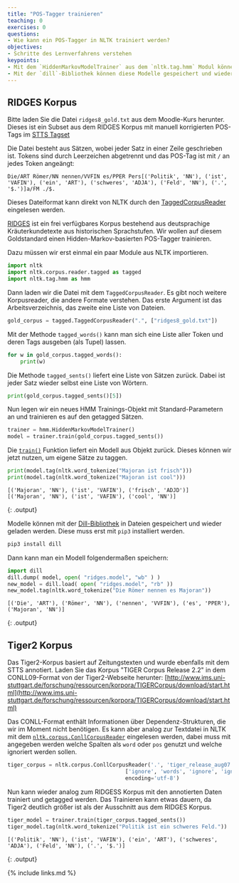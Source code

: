 ```yaml
---
title: "POS-Tagger trainieren"
teaching: 0
exercises: 0
questions:
- Wie kann ein POS-Tagger in NLTK trainiert werden?
objectives:
- Schritte des Lernverfahrens verstehen
keypoints:
- Mit dem `HiddenMarkovModelTrainer` aus dem `nltk.tag.hmm` Modul können eigene HMM-basierte POS-Tagger trainiert werden
- Mit der `dill`-Bibliothek können diese Modelle gespeichert und wieder geladen werden.
---
```


## RIDGES Korpus

Bitte laden Sie die Datei `ridges8_gold.txt` aus dem Moodle-Kurs herunter.
Dieses ist ein Subset aus dem RIDGES Korpus mit manuell korrigierten POS-Tags im [STTS Tagset](http://www.ims.uni-stuttgart.de/forschung/ressourcen/lexika/TagSets/stts-table.html)

Die Datei besteht aus Sätzen, wobei jeder Satz in einer Zeile geschrieben ist.
Tokens sind durch Leerzeichen abgetrennt und das POS-Tag ist mit `/` an jedes Token angeängt:
~~~
Die/ART Römer/NN nennen/VVFIN es/PPER Pers[('Politik', 'NN'), ('ist', 'VAFIN'), ('ein', 'ART'), ('schweres', 'ADJA'), ('Feld', 'NN'), ('.', '$.')]a/FM ./$.
~~~
Dieses Dateiformat kann direkt von NLTK durch den [TaggedCorpusReader](https://www.nltk.org/api/nltk.corpus.reader.html?highlight=tagged#nltk.corpus.reader.tagged.TaggedCorpusReader) eingelesen werden.

[RIDGES](https://www.linguistik.hu-berlin.de/de/institut/professuren/korpuslinguistik/forschung/ridges-projekt/ridges-projekt) ist ein frei verfügbares Korpus bestehend aus deutsprachige Kräuterkundetexte aus historischen Sprachstufen.
Wir wollen auf diesem Goldstandard einen Hidden-Markov-basierten POS-Tagger trainieren.

Dazu müssen wir erst einmal ein paar Module aus NLTK importieren.
~~~python
import nltk
import nltk.corpus.reader.tagged as tagged
import nltk.tag.hmm as hmm
~~~

Dann laden wir die Datei mit dem `TaggedCorpusReader`. Es gibt noch weitere Korpusreader, die andere Formate verstehen.
Das erste Argument ist das Arbeitsverzeichnis, das zweite eine Liste von Dateien.
~~~python
gold_corpus = tagged.TaggedCorpusReader(".", ["ridges8_gold.txt"])
~~~

Mit der Methode `tagged_words()` kann man sich eine Liste aller Token und deren Tags ausgeben (als Tupel) lassen.
~~~python
for w in gold_corpus.tagged_words():
    print(w)
~~~

Die Methode `tagged_sents()` liefert eine Liste von Sätzen zurück.
Dabei ist jeder Satz wieder selbst eine Liste von Wörtern.
~~~python
print(gold_corpus.tagged_sents()[5])
~~~

Nun legen wir ein neues HMM Trainings-Objekt mit Standard-Parametern an und trainieren es auf den getagged Sätzen.
~~~python
trainer = hmm.HiddenMarkovModelTrainer()
model = trainer.train(gold_corpus.tagged_sents())
~~~
Die [`train()`]((https://www.nltk.org/api/nltk.tag.html?highlight=hiddenmarkovmodeltrainer#nltk.tag.hmm.HiddenMarkovModelTrainer.train)) Funktion liefert ein Modell aus Objekt zurück. Dieses können wir jetzt nutzen, um eigene Sätze zu taggen.

~~~python
print(model.tag(nltk.word_tokenize("Majoran ist frisch")))
print(model.tag(nltk.word_tokenize("Majoran ist cool")))
~~~
~~~
[('Majoran', 'NN'), ('ist', 'VAFIN'), ('frisch', 'ADJD')]
[('Majoran', 'NN'), ('ist', 'VAFIN'), ('cool', 'NN')]
~~~
{: .output}

Modelle können mit der [Dill-Bibliothek](https://pypi.org/project/dill/) in Dateien gespeichert und wieder geladen werden.
Diese muss erst mit `pip3` installiert werden.
~~~bash
pip3 install dill
~~~
Dann kann man ein Modell folgendermaßen speichern:
~~~python
import dill
dill.dump( model, open( "ridges.model", "wb" ) )
new_model = dill.load( open( "ridges.model", "rb" ))
new_model.tag(nltk.word_tokenize("Die Römer nennen es Majoran"))
~~~
~~~
[('Die', 'ART'), ('Römer', 'NN'), ('nennen', 'VVFIN'), ('es', 'PPER'), ('Majoran', 'NN')]
~~~
{: .output}

## Tiger2 Korpus

Das Tiger2-Korpus basiert auf Zeitungstexten und wurde ebenfalls mit dem STTS annotiert.
Laden Sie das Korpus "TIGER Corpus Release 2.2" in dem CONLL09-Format von der Tiger2-Webseite herunter:
[http://www.ims.uni-stuttgart.de/forschung/ressourcen/korpora/TIGERCorpus/download/start.html](http://www.ims.uni-stuttgart.de/forschung/ressourcen/korpora/TIGERCorpus/download/start.html)

Das CONLL-Format enthält Informationen über Dependenz-Strukturen, die wir im Moment nicht benötigen.
Es kann aber analog zur Textdatei in NLTK mit dem [`nltk.corpus.ConllCorpusReader`](https://www.nltk.org/api/nltk.corpus.reader.html#nltk.corpus.reader.conll.ConllCorpusReader) eingelesen werden, dabei muss mit angegeben werden welche Spalten als `word` oder `pos` genutzt und welche ignoriert werden sollen.
~~~python
tiger_corpus = nltk.corpus.ConllCorpusReader('.', 'tiger_release_aug07.corrected.16012013.conll09',
                                     ['ignore', 'words', 'ignore', 'ignore', 'pos'],
                                     encoding='utf-8')
~~~ 

Nun kann wieder analog zum RIDGESS Korpus mit den annotierten Daten trainiert und getagged werden.
Das Trainieren kann etwas dauern, da Tiger2 deutlich größer ist als der Ausschnitt aus dem RIDGES Korpus.
~~~python
tiger_model = trainer.train(tiger_corpus.tagged_sents())
tiger_model.tag(nltk.word_tokenize("Politik ist ein schweres Feld."))
~~~
~~~
[('Politik', 'NN'), ('ist', 'VAFIN'), ('ein', 'ART'), ('schweres', 'ADJA'), ('Feld', 'NN'), ('.', '$.')]
~~~
{: .output}

{% include links.md %}